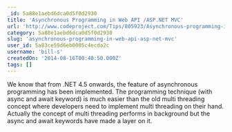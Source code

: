 ```yaml
---
_id: 5a88e1aebd6dca0d5f0d2930
title: 'Asynchronous Programming in Web API /ASP.NET MVC'
url: 'http://www.codeproject.com/Tips/805923/Asynchronous-programming-in-Web-API-ASP-NET-MVC'
category: 5a88e1aebd6dca0d5f0d2930
slug: 'asynchronous-programming-in-web-api-asp-net-mvc'
user_id: 5a83ce59d6eb0005c4ecda2c
username: 'bill-s'
createdOn: '2014-08-16T00:40:50.000Z'
tags: []
---
```


We know that from .NET 4.5 onwards, the feature of asynchronous programming has been implemented. The programming technique (with async and await keyword) is much easier than the old multi threading concept where developers need to implement multi threading on their hand. Actually the concept of multi threading performs in background but the async and await keywords have made a layer on it. 
